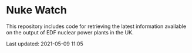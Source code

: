 # Nuke Watch

This repository includes code for retrieving the latest information available on the output of EDF nuclear power plants in the UK.

Last updated: 2021-05-09 11:05
